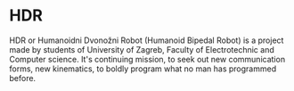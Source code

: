 # HDR

HDR or Humanoidni Dvonožni Robot (Humanoid Bipedal Robot) is a project made by students of University of Zagreb, Faculty of Electrotechnic and Computer science. 
It's continuing mission, to seek out new communication forms, new kinematics, to boldly program what no man has programmed before.
